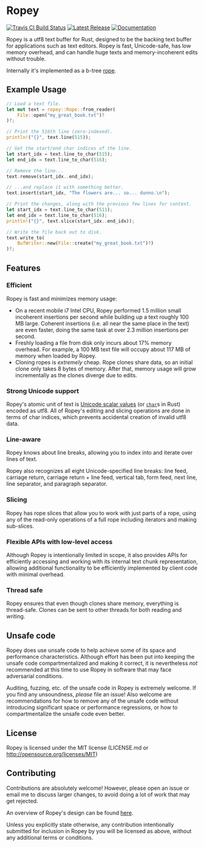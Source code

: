 # Ropey

[![Travis CI Build Status][trav-ci-img]][trav-ci]
[![Latest Release][crates-io-badge]][crates-io-url]
[![Documentation][docs-rs-img]][docs-rs-url]

Ropey is a utf8 text buffer for Rust, designed to be the backing text buffer
for applications such as text editors.  Ropey is fast, Unicode-safe, has low
memory overhead, and can handle huge texts and memory-incoherent edits
without trouble.

Internally it's implemented as a b-tree
[rope](https://en.wikipedia.org/wiki/Rope_(data_structure)).

## Example Usage

```rust
// Load a text file.
let mut text = ropey::Rope::from_reader(
    File::open("my_great_book.txt")?
)?;

// Print the 516th line (zero-indexed).
println!("{}", text.line(515));

// Get the start/end char indices of the line.
let start_idx = text.line_to_char(515);
let end_idx = text.line_to_char(516);

// Remove the line...
text.remove(start_idx..end_idx);

// ...and replace it with something better.
text.insert(start_idx, "The flowers are... so... dunno.\n");

// Print the changes, along with the previous few lines for context.
let start_idx = text.line_to_char(511);
let end_idx = text.line_to_char(516);
println!("{}", text.slice(start_idx..end_idx));

// Write the file back out to disk.
text.write_to(
    BufWriter::new(File::create("my_great_book.txt")?)
)?;
```

## Features

### Efficient

Ropey is fast and minimizes memory usage:

- On a recent mobile i7 Intel CPU, Ropey performed 1.5 million small
  incoherent insertions per second while building up a text roughly 100 MB
  large.  Coherent insertions (i.e. all near the same place in the text) are
  even faster, doing the same task at over 2.3 million insertions per
  second.
- Freshly loading a file from disk only incurs about 17% memory overhead.  For
  example, a 100 MB text file will occupy about 117 MB of memory when loaded
  by Ropey.
- Cloning ropes is _extremely_ cheap.  Rope clones share data, so an initial
  clone only takes 8 bytes of memory.  After that, memory usage will grow
  incrementally as the clones diverge due to edits.


### Strong Unicode support
Ropey's atomic unit of text is
[Unicode scalar values](https://www.unicode.org/glossary/#unicode_scalar_value)
(or [`char`](https://doc.rust-lang.org/std/primitive.char.html)s in Rust)
encoded as utf8.  All of Ropey's editing and slicing operations are done
in terms of char indices, which prevents accidental creation of invalid
utf8 data.


### Line-aware

Ropey knows about line breaks, allowing you to index into and iterate over
lines of text.

Ropey also recognizes all eight Unicode-specified line breaks:
line feed, carriage return, carriage return + line feed, vertical tab,
form feed, next line, line separator, and paragraph separator.


### Slicing

Ropey has rope slices that allow you to work with just parts of a rope, using
any of the read-only operations of a full rope including iterators and making
sub-slices.


### Flexible APIs with low-level access

Although Ropey is intentionally limited in scope, it also provides APIs for
efficiently accessing and working with its internal text chunk
representation, allowing additional functionality to be efficiently
implemented by client code with minimal overhead.


### Thread safe

Ropey ensures that even though clones share memory, everything is thread-safe.
Clones can be sent to other threads for both reading and writing.


## Unsafe code

Ropey does use unsafe code to help achieve some of its space and performance
characteristics.  Although effort has been put into keeping the unsafe code
compartmentalized and making it correct, it is nevertheless _not_ recommended
at this time to use Ropey in software that may face adversarial conditions.

Auditing, fuzzing, etc. of the unsafe code in Ropey is extremely welcome.
If you find any unsoundness, _please_ file an issue!  Also welcome are
recommendations for how to remove any of the unsafe code without introducing
significant space or performance regressions, or how to compartmentalize the
unsafe code even better.


## License

Ropey is licensed under the MIT license (LICENSE.md or http://opensource.org/licenses/MIT)


## Contributing

Contributions are absolutely welcome!  However, please open an issue or email me
to discuss larger changes, to avoid doing a lot of work that may get rejected.

An overview of Ropey's design can be found [here](https://github.com/cessen/ropey/blob/master/design/design.md).

Unless you explicitly state otherwise, any contribution intentionally submitted
for inclusion in Ropey by you will be licensed as above, without any additional
terms or conditions.

[crates-io-badge]: https://img.shields.io/crates/v/ropey.svg
[crates-io-url]: https://crates.io/crates/ropey
[trav-ci-img]: https://travis-ci.org/cessen/ropey.svg?branch=master
[trav-ci]: https://travis-ci.org/cessen/ropey
[docs-rs-img]: https://docs.rs/ropey/badge.svg
[docs-rs-url]: https://docs.rs/ropey
